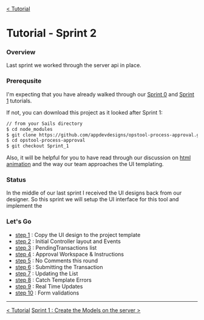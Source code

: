 [< Tutorial](tutorial.md)
# Tutorial - Sprint 2


### Overview
Last sprint we worked through the server api in place. 


### Prerequsite
I'm expecting that you have already walked through our [Sprint 0](tutorial_sprint0.md) and [Sprint 1](tutorial_sprint1.md) tutorials.

If not, you can download this project as it looked after Sprint 1:
```sh
// from your Sails directory
$ cd node_modules
$ git clone https://github.com/appdevdesigns/opstool-process-approval.git
$ cd opstool-process-approval
$ git checkout Sprint_1
```

Also, it will be helpful for you to have read through our discussion on [html animation](../develop/develop_process_views.md) and the way our team approaches the UI templating.


### Status
In the middle of our last sprint I received the UI designs back from our designer.  So this sprint we will setup the UI interface for this tool and implement the 


### Let's Go

+ [step 1](tutorial_sprint2_01_copyDesign.md) : Copy the UI design to the project template
+ [step 2](tutorial_sprint2_02_initialControllers.md) : Initial Controller layout and Events
+ [step 3](tutorial_sprint2_03_pendingTransactions.md) : PendingTransactions list
+ [step 4](tutorial_sprint2_04_approvalWorkspace.md) : Approval Workspace & Instructions
+ [step 5](tutorial_sprint2_05_noComments.md) : No Comments this round
+ [step 6](tutorial_sprint2_06_submit.md) : Submitting the Transaction
+ [step 7](tutorial_sprint2_07_updateList.md) : Updating the List
+ [step 8](tutorial_sprint2_08_templateErrors.md) : Catch Template Errors
+ [step 9](tutorial_sprint2_09_realTimeUpdates.md) : Real Time Updates
+ [step 10]() : Form validations





---
[< Tutorial](tutorial.md)
[Sprint 1 : Create the Models on the server >](tutorial_sprint1_01_models.md) 